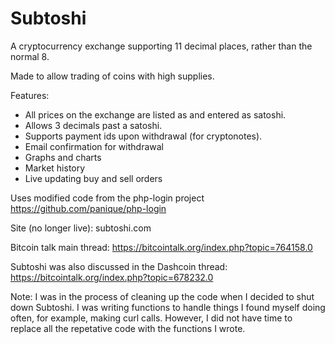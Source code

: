 Subtoshi
========

A cryptocurrency exchange supporting 11 decimal places, rather than the normal 8.

Made to allow trading of coins with high supplies.

Features:

- All prices on the exchange are listed as and entered as satoshi.
- Allows 3 decimals past a satoshi.
- Supports payment ids upon withdrawal (for cryptonotes).
- Email confirmation for withdrawal
- Graphs and charts
- Market history
- Live updating buy and sell orders

Uses modified code from the php-login project
https://github.com/panique/php-login

Site (no longer live): subtoshi.com

Bitcoin talk main thread: https://bitcointalk.org/index.php?topic=764158.0

Subtoshi was also discussed in the Dashcoin thread: https://bitcointalk.org/index.php?topic=678232.0

Note: I was in the process of cleaning up the code when I decided to shut down Subtoshi.  I was writing functions to handle things I found myself doing often, for example, making curl calls.  However, I did not have time to replace all the repetative code with the functions I wrote.

